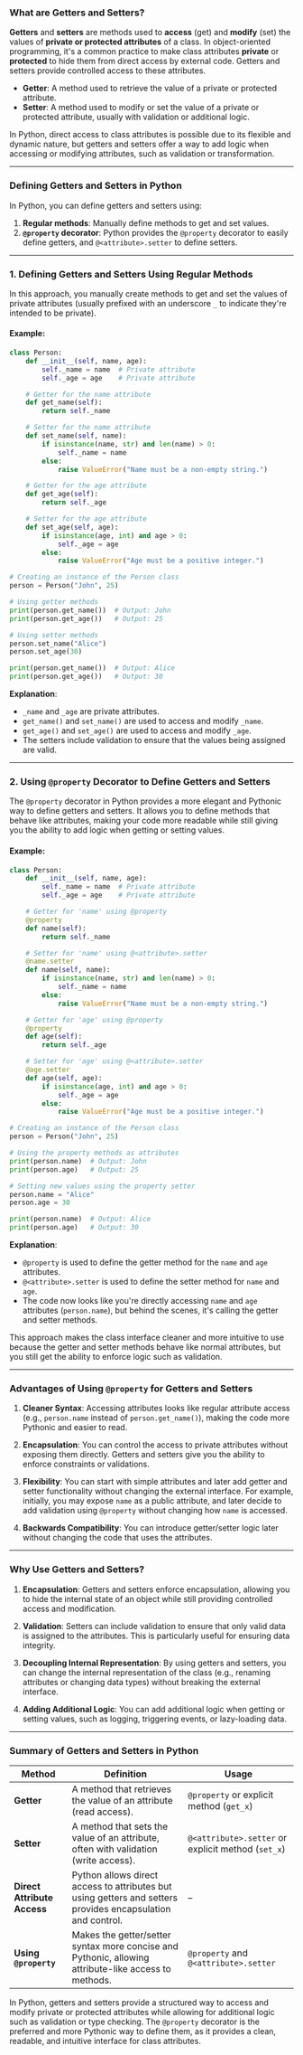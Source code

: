 ### What are Getters and Setters?

**Getters** and **setters** are methods used to **access** (get) and **modify** (set) the values of **private or protected attributes** of a class. In object-oriented programming, it's a common practice to make class attributes **private** or **protected** to hide them from direct access by external code. Getters and setters provide controlled access to these attributes.

- **Getter**: A method used to retrieve the value of a private or protected attribute.
- **Setter**: A method used to modify or set the value of a private or protected attribute, usually with validation or additional logic.

In Python, direct access to class attributes is possible due to its flexible and dynamic nature, but getters and setters offer a way to add logic when accessing or modifying attributes, such as validation or transformation.

---

### Defining Getters and Setters in Python

In Python, you can define getters and setters using:
1. **Regular methods**: Manually define methods to get and set values.
2. **`@property` decorator**: Python provides the `@property` decorator to easily define getters, and `@<attribute>.setter` to define setters.

---

### 1. **Defining Getters and Setters Using Regular Methods**

In this approach, you manually create methods to get and set the values of private attributes (usually prefixed with an underscore `_` to indicate they're intended to be private).

#### Example:

```python
class Person:
    def __init__(self, name, age):
        self._name = name  # Private attribute
        self._age = age    # Private attribute

    # Getter for the name attribute
    def get_name(self):
        return self._name

    # Setter for the name attribute
    def set_name(self, name):
        if isinstance(name, str) and len(name) > 0:
            self._name = name
        else:
            raise ValueError("Name must be a non-empty string.")

    # Getter for the age attribute
    def get_age(self):
        return self._age

    # Setter for the age attribute
    def set_age(self, age):
        if isinstance(age, int) and age > 0:
            self._age = age
        else:
            raise ValueError("Age must be a positive integer.")

# Creating an instance of the Person class
person = Person("John", 25)

# Using getter methods
print(person.get_name())  # Output: John
print(person.get_age())   # Output: 25

# Using setter methods
person.set_name("Alice")
person.set_age(30)

print(person.get_name())  # Output: Alice
print(person.get_age())   # Output: 30
```

**Explanation**:
- `_name` and `_age` are private attributes.
- `get_name()` and `set_name()` are used to access and modify `_name`.
- `get_age()` and `set_age()` are used to access and modify `_age`.
- The setters include validation to ensure that the values being assigned are valid.

---

### 2. **Using `@property` Decorator to Define Getters and Setters**

The `@property` decorator in Python provides a more elegant and Pythonic way to define getters and setters. It allows you to define methods that behave like attributes, making your code more readable while still giving you the ability to add logic when getting or setting values.

#### Example:

```python
class Person:
    def __init__(self, name, age):
        self._name = name  # Private attribute
        self._age = age    # Private attribute

    # Getter for 'name' using @property
    @property
    def name(self):
        return self._name

    # Setter for 'name' using @<attribute>.setter
    @name.setter
    def name(self, name):
        if isinstance(name, str) and len(name) > 0:
            self._name = name
        else:
            raise ValueError("Name must be a non-empty string.")

    # Getter for 'age' using @property
    @property
    def age(self):
        return self._age

    # Setter for 'age' using @<attribute>.setter
    @age.setter
    def age(self, age):
        if isinstance(age, int) and age > 0:
            self._age = age
        else:
            raise ValueError("Age must be a positive integer.")

# Creating an instance of the Person class
person = Person("John", 25)

# Using the property methods as attributes
print(person.name)  # Output: John
print(person.age)   # Output: 25

# Setting new values using the property setter
person.name = "Alice"
person.age = 30

print(person.name)  # Output: Alice
print(person.age)   # Output: 30
```

**Explanation**:
- `@property` is used to define the getter method for the `name` and `age` attributes.
- `@<attribute>.setter` is used to define the setter method for `name` and `age`.
- The code now looks like you're directly accessing `name` and `age` attributes (`person.name`), but behind the scenes, it's calling the getter and setter methods.

This approach makes the class interface cleaner and more intuitive to use because the getter and setter methods behave like normal attributes, but you still get the ability to enforce logic such as validation.

---

### Advantages of Using `@property` for Getters and Setters

1. **Cleaner Syntax**: Accessing attributes looks like regular attribute access (e.g., `person.name` instead of `person.get_name()`), making the code more Pythonic and easier to read.
   
2. **Encapsulation**: You can control the access to private attributes without exposing them directly. Getters and setters give you the ability to enforce constraints or validations.

3. **Flexibility**: You can start with simple attributes and later add getter and setter functionality without changing the external interface. For example, initially, you may expose `name` as a public attribute, and later decide to add validation using `@property` without changing how `name` is accessed.

4. **Backwards Compatibility**: You can introduce getter/setter logic later without changing the code that uses the attributes.

---

### Why Use Getters and Setters?

1. **Encapsulation**: Getters and setters enforce encapsulation, allowing you to hide the internal state of an object while still providing controlled access and modification.

2. **Validation**: Setters can include validation to ensure that only valid data is assigned to the attributes. This is particularly useful for ensuring data integrity.

3. **Decoupling Internal Representation**: By using getters and setters, you can change the internal representation of the class (e.g., renaming attributes or changing data types) without breaking the external interface.

4. **Adding Additional Logic**: You can add additional logic when getting or setting values, such as logging, triggering events, or lazy-loading data.

---

### Summary of Getters and Setters in Python

| **Method**         | **Definition**                                                                 | **Usage**                               |
|--------------------|---------------------------------------------------------------------------------|-----------------------------------------|
| **Getter**          | A method that retrieves the value of an attribute (read access).                | `@property` or explicit method (`get_x`)|
| **Setter**          | A method that sets the value of an attribute, often with validation (write access). | `@<attribute>.setter` or explicit method (`set_x`)|
| **Direct Attribute Access** | Python allows direct access to attributes but using getters and setters provides encapsulation and control. | –                                      |
| **Using `@property`**  | Makes the getter/setter syntax more concise and Pythonic, allowing attribute-like access to methods. | `@property` and `@<attribute>.setter` |

In Python, getters and setters provide a structured way to access and modify private or protected attributes while allowing for additional logic such as validation or type checking. The `@property` decorator is the preferred and more Pythonic way to define them, as it provides a clean, readable, and intuitive interface for class attributes.